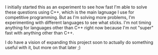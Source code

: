 I initially started this as an experiment to see how fast I'm able to solve these questions using C++, which is the main lagnuage I use for competitive programming. But as I'm solving more problems, I'm experimenting with different languages to see what sticks. I'm not timing anything for languages other than C++ right now because I'm not "super" fast with anything other than C++.

I do have a vision of expanding this project soon to actually do something useful with it, but more on that later ;)
